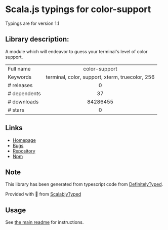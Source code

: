 
# Scala.js typings for color-support

Typings are for version 1.1

## Library description:
A module which will endeavor to guess your terminal's level of color support.

|                    |                 |
| ------------------ | :-------------: |
| Full name          | color-support |
| Keywords           | terminal, color, support, xterm, truecolor, 256 |
| # releases         | 0 |
| # dependents       | 37 |
| # downloads        | 84286455 |
| # stars            | 0 |

## Links
- [Homepage](https://github.com/isaacs/color-support#readme)
- [Bugs](https://github.com/isaacs/color-support/issues)
- [Repository](https://github.com/isaacs/color-support)
- [Npm](https://www.npmjs.com/package/color-support)
    


## Note
This library has been generated from typescript code from [DefinitelyTyped](https://definitelytyped.org).

Provided with :purple_heart: from [ScalablyTyped](https://github.com/oyvindberg/ScalablyTyped)

## Usage
See [the main readme](../../readme.md) for instructions.


